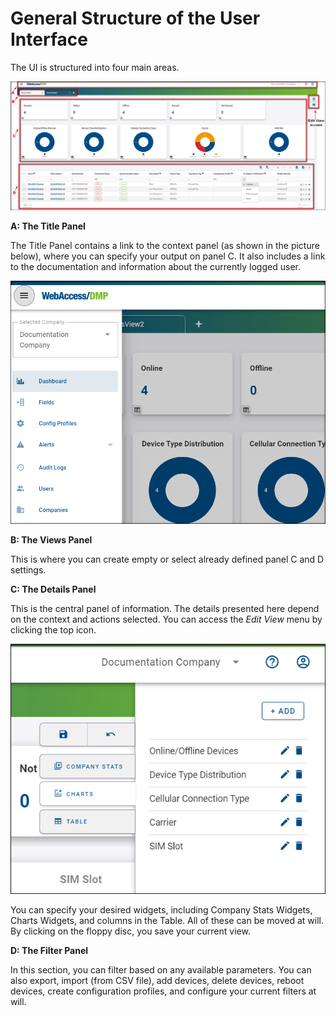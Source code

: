 # General Structure of the User Interface

The UI is structured into four main areas. 

![Structure](./GeneralUI(1).png)

**A: The Title Panel**

The Title Panel contains a link to the context panel (as shown in the picture below), where you can specify your output on panel C. It also includes a link to the documentation and information about the currently logged user.

![Structure](./General-UI2.png)

**B: The Views Panel**

This is where you can create empty or select already defined panel C and D settings.

**C: The Details Panel**

This is the central panel of information. The details presented here depend on the context and actions selected. You can access the *Edit View* menu by clicking the top icon.

![Structure](./General-UI3.png)

You can specify your desired widgets, including Company Stats Widgets, Charts Widgets, and columns in the Table. All of these can be moved at will. By clicking on the floppy disc, you save your current view.

**D: The Filter Panel**

In this section, you can filter based on any available parameters. You can also export, import (from CSV file), add devices, delete devices, reboot devices, create configuration profiles, and configure your current filters at will.
